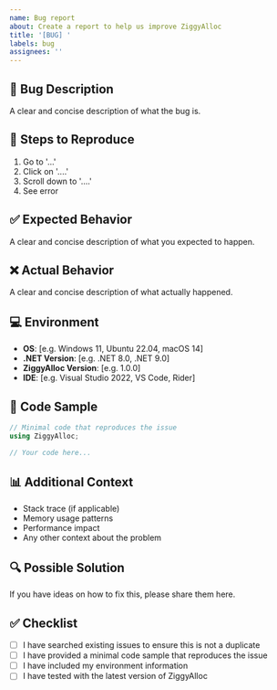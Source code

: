 ```yaml
---
name: Bug report
about: Create a report to help us improve ZiggyAlloc
title: '[BUG] '
labels: bug
assignees: ''
---
```


## 🐛 Bug Description
A clear and concise description of what the bug is.

## 🔄 Steps to Reproduce
1. Go to '...'
2. Click on '....'
3. Scroll down to '....'
4. See error

## ✅ Expected Behavior
A clear and concise description of what you expected to happen.

## ❌ Actual Behavior
A clear and concise description of what actually happened.

## 💻 Environment
- **OS**: [e.g. Windows 11, Ubuntu 22.04, macOS 14]
- **.NET Version**: [e.g. .NET 8.0, .NET 9.0]
- **ZiggyAlloc Version**: [e.g. 1.0.0]
- **IDE**: [e.g. Visual Studio 2022, VS Code, Rider]

## 📝 Code Sample
```csharp
// Minimal code that reproduces the issue
using ZiggyAlloc;

// Your code here...
```

## 📊 Additional Context
- Stack trace (if applicable)
- Memory usage patterns
- Performance impact
- Any other context about the problem

## 🔍 Possible Solution
If you have ideas on how to fix this, please share them here.

## ✅ Checklist
- [ ] I have searched existing issues to ensure this is not a duplicate
- [ ] I have provided a minimal code sample that reproduces the issue
- [ ] I have included my environment information
- [ ] I have tested with the latest version of ZiggyAlloc